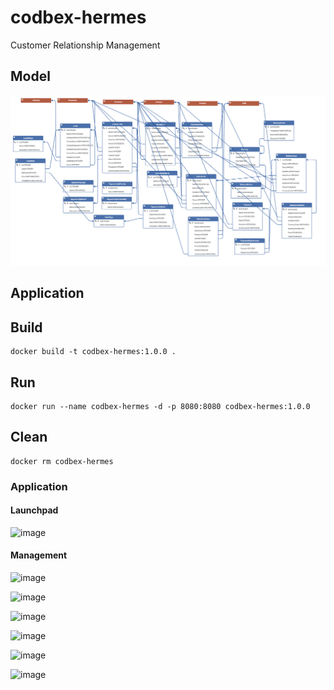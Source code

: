 # codbex-hermes

Customer Relationship Management

## Model

![model](images/hermes-model.png)

## Application

## Build

	docker build -t codbex-hermes:1.0.0 .

## Run

	docker run --name codbex-hermes -d -p 8080:8080 codbex-hermes:1.0.0

## Clean

	docker rm codbex-hermes

 ### Application

#### Launchpad

![image](https://github.com/Mrgoblings/codbex-hermes/assets/80454439/8b74d2fb-388f-41f2-8454-1fce17c081b2)

#### Management

![image](https://github.com/Mrgoblings/codbex-hermes/assets/80454439/fd85544e-6f53-469d-b304-1833b6280c74)

![image](https://github.com/Mrgoblings/codbex-hermes/assets/80454439/aefbd11c-cd84-472e-886d-7efff856cd37)

![image](https://github.com/Mrgoblings/codbex-hermes/assets/80454439/d8baf919-75d8-4367-89cb-376b16142b5d)

![image](https://github.com/Mrgoblings/codbex-hermes/assets/80454439/1f2377f7-a175-4bce-a20f-edcf5bbe4d09)

![image](https://github.com/Mrgoblings/codbex-hermes/assets/80454439/be84cc0d-b48e-44a2-bc05-6b4f9433fc61)

![image](https://github.com/Mrgoblings/codbex-hermes/assets/80454439/989db021-1c61-4e58-8c9d-102b303d90ed)
